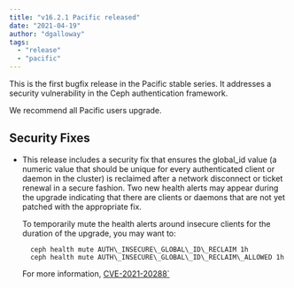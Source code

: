 ```yaml
---
title: "v16.2.1 Pacific released"
date: "2021-04-19"
author: "dgalloway"
tags:
  - "release"
  - "pacific"
---
```


This is the first bugfix release in the Pacific stable series. It addresses a security vulnerability in the Ceph authentication framework.  
  
We recommend all Pacific users upgrade.

  
  

## Security Fixes

- This release includes a security fix that ensures the global\_id value (a numeric value that should be unique for every authenticated client or daemon in the cluster) is reclaimed after a network disconnect or ticket renewal in a secure fashion. Two new health alerts may appear during the upgrade indicating that there are clients or daemons that are not yet patched with the appropriate fix.  
      
    To temporarily mute the health alerts around insecure clients for the duration of the upgrade, you may want to:
    
        ceph health mute AUTH\_INSECURE\_GLOBAL\_ID\_RECLAIM 1h
        ceph health mute AUTH\_INSECURE\_GLOBAL\_ID\_RECLAIM\_ALLOWED 1h
    
    For more information, [CVE-2021-20288\`](https://docs.ceph.com/en/latest/security/CVE-2021-20288/)

